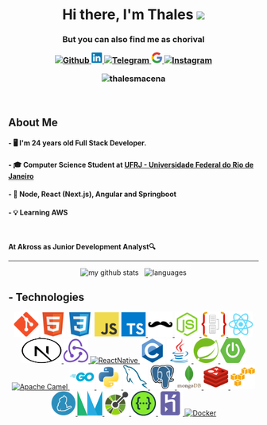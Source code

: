 <h1 align="center">Hi there, I'm Thales <img src="https://media.giphy.com/media/WUlplcMpOCEmTGBtBW/giphy.gif" width="70"></h1> 
<h3 align="center">But you can also find me as chorival
<br/>

<p align="center">
  <a href="https://github.com/thalesmacena">
    <img alt="Github" width="22px" src="https://cdn.icon-icons.com/icons2/2351/PNG/512/logo_github_icon_143196.png"/>
  </a>
  <a href="https://www.linkedin.com/in/thalesmacena/">
    <img alt="Linkedin" width="22px" src="https://raw.githubusercontent.com/devicons/devicon/master/icons/linkedin/linkedin-original.svg" />
  </a>
  <a href="https://t.me/chorival">
    <img alt="Telegram" width="22px" src="https://cdn-icons-png.flaticon.com/128/2111/2111646.png" />
  </a>
  <a href="mailto: thalesmacena@gmail.com">
    <img alt="Gmail" width="22px" src="https://raw.githubusercontent.com/devicons/devicon/master/icons/google/google-original.svg" />
  </a>
  <a href="https://www.instagram.com/thalespierini/">
    <img alt="Instagram" width="22px" src="https://cdn-icons-png.flaticon.com/128/2111/2111463.png" />
  </a>
</p>
<p align="center"> <img src="https://komarev.com/ghpvc/?username=thalesmacena&color=F0DB4F&style=flat-square" alt="thalesmacena" /> </p>
<br/>

## About Me

#### - 🖥️ I'm 24 years old Full Stack Developer.

#### - 🎓 Computer Science Student at [UFRJ - Universidade Federal do Rio de Janeiro](https://ufrj.br/)

#### - 🚀 Node, React (Next.js), Angular and Springboot

#### - 💡 Learning AWS

<br />

**At Akross as Junior Development Analyst🔍**

*************

<div align="center">
  <p align="center">
    <img src="https://github-readme-stats.vercel.app/api?username=thalesmacena&show_icons=true&title_color=fff&icon_color=79ff97&text_color=9f9f9f&bg_color=151515" alt="my github stats" width="420"/>
    &nbsp;
    <img src="https://github-readme-stats.vercel.app/api/top-langs/?username=thalesmacena&exclude_repo=Colab-linear-algebra&layout=compact&title_color=fff&icon_color=79ff97&text_color=9f9f9f&bg_color=151515" alt="languages" height="165">
  </p>
</div>

## - Technologies

<p align="center">
  <a href="https://git-scm.com/">
    <img src="https://raw.githubusercontent.com/devicons/devicon/master/icons/git/git-original.svg" alt="GIT"  width="50" height="50"/>
  </a>
  <img src="https://raw.githubusercontent.com/devicons/devicon/master/icons/html5/html5-original.svg" alt="HTML5"  width="50" height="50"/>
  <img src="https://raw.githubusercontent.com/devicons/devicon/master/icons/css3/css3-original.svg" alt="css3"  width="50" height="50"/>
  <img src="https://raw.githubusercontent.com/devicons/devicon/master/icons/javascript/javascript-original.svg" alt="Javascript"  width="50" height="50"/>
  <a href="https://www.typescriptlang.org/">
    <img src="https://raw.githubusercontent.com/devicons/devicon/master/icons/typescript/typescript-original.svg" alt="Typescript"  width="50" height="50"/>
  </a>
  <a href="https://handlebarsjs.com/">
    <img src="https://raw.githubusercontent.com/devicons/devicon/master/icons/handlebars/handlebars-original.svg" alt="Handlebars"  width="50" height="50"/>
  </a>
  <a href="https://nodejs.org/en/">
    <img src="https://raw.githubusercontent.com/devicons/devicon/master/icons/nodejs/nodejs-original.svg" alt="Node.JS"  width="50" height="50"/>
  </a>
  <a href="https://typeorm.io/">
    <img src=".github/typeorm-icon.png" alt="TypeORM"  width="50" height="50"/>
  </a>
  <a href="https://reactjs.org/">
    <img src="https://raw.githubusercontent.com/devicons/devicon/master/icons/react/react-original.svg" alt="React"  width="50" height="50"/>
  </a>
  <a href="https://nextjs.org/">
    <img src="https://raw.githubusercontent.com/devicons/devicon/master/icons/nextjs/nextjs-line.svg" alt="Next.js"  width="80" height="50"/>
  </a>
  <a href="https://react-redux.js.org/">
    <img src="https://raw.githubusercontent.com/devicons/devicon/master/icons/redux/redux-original.svg" alt="Redux"  width="50" height="50"/>
  </a>
  <a href="https://reactnative.dev">
    <img src="https://i.giphy.com/media/eNAsjO55tPbgaor7ma/200w.webp" alt="ReactNative"  width="50" height="50"/>
  </a>
  <img src="https://raw.githubusercontent.com/devicons/devicon/master/icons/c/c-original.svg" alt="C"  width="50" height="50"/>
  <a href="https://www.oracle.com/br/java/">
    <img src="https://raw.githubusercontent.com/devicons/devicon/master/icons/java/java-original.svg" alt="Java"  width="50" height="50"/>
  </a>
  <a href="https://spring.io/">
    <img src="https://raw.githubusercontent.com/devicons/devicon/master/icons/spring/spring-original.svg" alt="Spring"  width="50" height="50"/>
  </a>
  <a href="https://spring.io/projects/spring-boot">
    <img src=".github/springboot-icon.svg" alt="Spring Boot" width="50" height="50"/>
  </a>
  <a href="https://camel.apache.org/docs/">
    <img src="https://camel.apache.org/_/img/logo-d-f21b25ba38.svg" alt="Apache Camel" width="50" height="50"/>
  </a>
  <a href="https://go.dev">
    <img src="https://raw.githubusercontent.com/devicons/devicon/master/icons/go/go-original-wordmark.svg" alt="GOLANG"  width="50" height="50"/>
  </a>
  <a href="https://www.python.org/downloads/">
    <img src="https://raw.githubusercontent.com/devicons/devicon/master/icons/python/python-original.svg" alt="Python"  width="50" height="50"/>
  </a>
  <a href="https://www.mysql.com/">
    <img src="https://raw.githubusercontent.com/devicons/devicon/master/icons/mysql/mysql-original.svg" alt="MySQL"  width="50" height="50"/>
  </a>
  <a href="https://www.postgresql.org/">
    <img src="https://raw.githubusercontent.com/devicons/devicon/master/icons/postgresql/postgresql-original.svg" alt="PostgreSQL"  width="50" height="50"/> 
  </a>
  <a href="https://www.mongodb.com/">
    <img src="https://raw.githubusercontent.com/devicons/devicon/master/icons/mongodb/mongodb-original-wordmark.svg" alt="MongoDB"  width="50" height="50"/> 
  </a>
  <a href="https://redis.io/">
    <img src="https://raw.githubusercontent.com/devicons/devicon/master/icons/redis/redis-original.svg" alt="Redis"  width="50" height="50"/> 
  </a>
  </a>
  <a href="https://amazon.com/aws/">
    <img src="https://raw.githubusercontent.com/devicons/devicon/master/icons/amazonwebservices/amazonwebservices-original.svg" alt="AWS"  width="50" height="50"/>
  </a>
  <a href="https://yarnpkg.com/">
    <img src="https://raw.githubusercontent.com/devicons/devicon/master/icons/yarn/yarn-original.svg" alt="Yarn"  width="50" height="50"/>
  </a>
  <a href="https://nodemailer.com/about/">
    <img src=".github/nodemailer-icon.svg" alt="NodeMailer"  width="50" height="50"/>
  </a>
  <a href="https://www.openapis.org/">
    <img src=".github/OAS-icon.png" alt="OAS"  width="50" height="50"/> 
  </a>
  <a href="https://swagger.io">
    <img src=".github/Swagger-icon.png" alt="Swagger" width="50" height="50"/>
  </a>
  <a href="https://heroku.com/">
    <img src="https://raw.githubusercontent.com/devicons/devicon/master/icons/heroku/heroku-plain.svg" alt="Heroku" width="50" height="50"/>
  </a>
  <a href="https://hub.docker.com/">
    <img src="https://d1q6f0aelx0por.cloudfront.net/product-logos/library-docker-logo.png" alt="Docker" width="50" height="50"/>
  </a>
</p>
